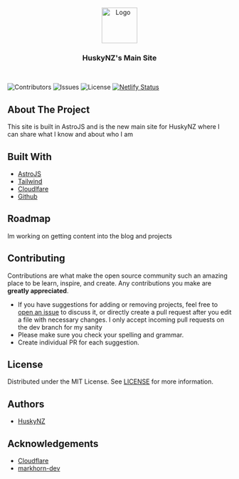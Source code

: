 <br/>
<p align="center">
  <a href="https://github.com/HuskyNZ/10">
    <img src="https://serv.hnz.li/logo/default.png" alt="Logo" width="80" height="80">
  </a>

  <h3 align="center">HuskyNZ's Main Site</h3>
  <br>

</p>

![Contributors](https://img.shields.io/github/contributors/HuskyNZ/10?color=dark-green) ![Issues](https://img.shields.io/github/issues/HuskyNZ/10) ![License](https://img.shields.io/github/license/HuskyNZ/10) [![Netlify Status](https://api.netlify.com/api/v1/badges/ef5c3182-ef99-4e67-860d-21fa579ff4ed/deploy-status)](https://app.netlify.com/sites/huskynz/deploys?branch=master)

## About The Project

This site is built in AstroJS and is the new main site for HuskyNZ where I can share what I know and about who I am


## Built With

- [AstroJS](https://astro.build/)
- [Tailwind](https://tailwindcss.com/)
- [Cloudlfare](https://www.cloudflare.com/)
- [Github](https://github.com/)

## Roadmap

Im working on getting content into the blog and projects

## Contributing

Contributions are what make the open source community such an amazing place to be learn, inspire, and create. Any contributions you make are **greatly appreciated**.

- If you have suggestions for adding or removing projects, feel free to [open an issue](https://github.com/huskynz/10/issues/new) to discuss it, or directly create a pull request after you edit a file with necessary changes. I only accept incoming pull requests on the dev branch for my sanity
- Please make sure you check your spelling and grammar.
- Create individual PR for each suggestion.

## License

Distributed under the MIT License. See [LICENSE](https://github.com/huskynz/10/blob/master/LICENSE) for more information.

## Authors

- [HuskyNZ](https://www.husky.nz)

## Acknowledgements

- [Cloudflare](https://cloudflare.com)
- [markhorn-dev](https://github.com/markhorn-dev/astro-sphere)
